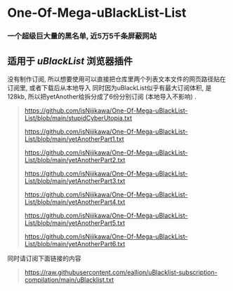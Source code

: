 # One-Of-Mega-uBlackList-List
### 一个超级巨大量的黑名单, 近5万5千条屏蔽网站
## 适用于 *uBlackList* 浏览器插件
没有制作订阅, 所以想要使用可以直接把仓库里两个列表文本文件的网页路径贴在订阅里, 或者下载后从本地导入
同时因为uBlackList似乎有最大订阅体积, 是128kb, 所以把yetAnother给拆分成了6份分别订阅 (本地导入不影响) .

> https://github.com/isNijikawa/One-Of-Mega-uBlackList-List/blob/main/stupidCyberUtopia.txt
> 
> https://github.com/isNijikawa/One-Of-Mega-uBlackList-List/blob/main/yetAnotherPart1.txt
> 
> https://github.com/isNijikawa/One-Of-Mega-uBlackList-List/blob/main/yetAnotherPart2.txt
> 
> https://github.com/isNijikawa/One-Of-Mega-uBlackList-List/blob/main/yetAnotherPart3.txt
> 
> https://github.com/isNijikawa/One-Of-Mega-uBlackList-List/blob/main/yetAnotherPart4.txt
> 
> https://github.com/isNijikawa/One-Of-Mega-uBlackList-List/blob/main/yetAnotherPart5.txt
> 
> https://github.com/isNijikawa/One-Of-Mega-uBlackList-List/blob/main/yetAnotherPart6.txt

同时请订阅下面链接的内容
> https://raw.githubusercontent.com/eallion/uBlacklist-subscription-compilation/main/uBlacklist.txt	
